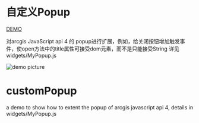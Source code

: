 # 自定义Popup
[DEMO](http://127.0.0.1:8080/customPopup/)

对arcgis JavaScript api 4 的 popup进行扩展，例如，给关闭按钮增加触发事件，使open方法中的title属性可接受dom元素，而不是只能接受String
详见 widgets/MyPopup.js

![demo picture](https://github.com/Baozi926/customPopup/blob/master/screenshot.png?raw=true)


# customPopup

a demo to show how to extent the popup of arcgis javascript api 4, details in widgets/MyPopup.js


